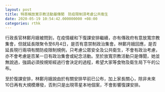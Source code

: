 ```yaml
---
layout: post
title: 特首稱放寛宗教活動屬傳聞　防疫限制須考慮公共衞生
date: 2020-05-19 10:54:42.000000000 +08:00
categories: rthk
---
```


行政長官林鄭月娥被問到，在疫情緩和下復課安排繼續，亦有傳政府有意放寬宗教集會，但就延長限聚令至6月4日，是否有意禁制政治集會。林鄭月娥回應，是否延長現行兩項有關防疫限制規例，只考慮公眾安全及公共衛生，不會有政治考慮，亦不會考慮是否某一日有政治集會或紀念活動。至於放寬宗教活動只是傳聞，她並無說過，強調必須按規矩經過行會決定的過程，希望大家等食物及衛生局下午的公布。

至於復課安排，林鄭月娥說由於有關安排早前已公布，加上家長關心，除非未來10日再有大規模爆發，否則只是出現零星本地個案，不會影響復課安排。
